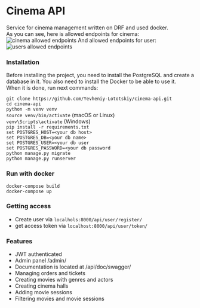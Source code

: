 # Cinema API
Service for cinema management written on DRF and used docker.  
As you can see, here is allowed endpoints for cinema:
![cinema allowed endpoints](https://monosnap.com/file/IHwkRo1dReC6bMMGdRR88NfhM4m0Qb)
And allowed endpoints for user:
![users allowed endpoints](https://monosnap.com/file/L4yFgddMhcDSLzA0ERz5r2AxrxMtEY)
### Installation
Before installing the project, you need to install the PostgreSQL and create a database in it.
You also need to install the Docker to be able to use it.  
When it is done, run next commands:

```git clone https://github.com/Yevheniy-Lototskiy/cinema-api.git```  
```cd cinema-api```  
```python -m venv venv```  
```source venv/bin/activate``` (macOS or Linux)  
```venv\Scripts\activate``` (Windows)  
```pip install -r requirements.txt```  
```set POSTGRES_HOST=<your db host>```  
```set POSTGRES_DB=<your db name>```  
```set POSTGRES_USER=<your db user```  
```set POSTGRES_PASSWORD=<your db password```  
```python manage.py migrate```  
```python manage.py runserver```  

### Run with docker
```docker-compose build```  
```docker-compose up```

### Getting access
- Create user via ```localhols:8000/api/user/register/```
- get access token via ```localhost:8000/api/user/token/```

### Features
- JWT authenticated
- Admin panel /admin/
- Documentation is located at /api/doc/swagger/
- Managing orders and tickets
- Creating movies with genres and actors
- Creating cinema halls
- Adding movie sessions
- Filtering movies and movie sessions
